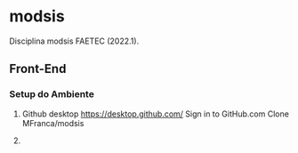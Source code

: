 # modsis
Disciplina modsis FAETEC (2022.1).

## Front-End

### Setup do Ambiente

1) Github desktop
https://desktop.github.com/
Sign in to GitHub.com
Clone MFranca/modsis

2)